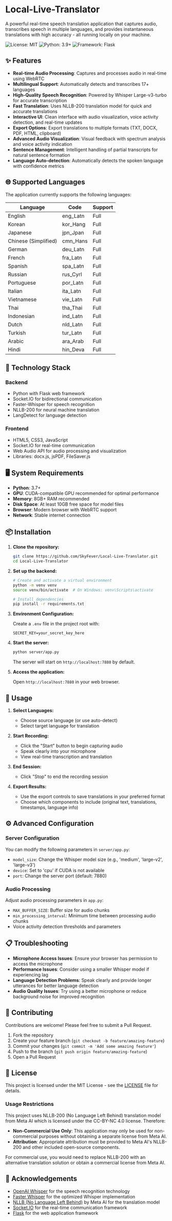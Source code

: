 # Local-Live-Translator

A powerful real-time speech translation application that captures audio, transcribes speech in multiple languages, and provides instantaneous translations with high accuracy - all running locally on your machine.

![License: MIT](https://img.shields.io/badge/License-MIT-blue.svg)
![Python: 3.9+](https://img.shields.io/badge/Python-3.9+-blue.svg)
![Framework: Flask](https://img.shields.io/badge/Framework-Flask-green.svg)

## ✨ Features

- **Real-time Audio Processing**: Captures and processes audio in real-time using WebRTC
- **Multilingual Support**: Automatically detects and transcribes 17+ languages
- **High-Quality Speech Recognition**: Powered by Whisper Large-v3-turbo for accurate transcription
- **Fast Translation**: Uses NLLB-200 translation model for quick and accurate translations
- **Interactive UI**: Clean interface with audio visualization, voice activity detection, and real-time updates
- **Export Options**: Export translations to multiple formats (TXT, DOCX, PDF, HTML, clipboard)
- **Advanced Audio Visualization**: Visual feedback with spectrum analysis and voice activity indication
- **Sentence Management**: Intelligent handling of partial transcripts for natural sentence formation
- **Language Auto-detection**: Automatically detects the spoken language with confidence metrics

## 🌐 Supported Languages

The application currently supports the following languages:

| Language | Code | Support |
|----------|------|---------|
| English | eng_Latn | Full |
| Korean | kor_Hang | Full |
| Japanese | jpn_Jpan | Full |
| Chinese (Simplified) | cmn_Hans | Full |
| German | deu_Latn | Full |
| French | fra_Latn | Full |
| Spanish | spa_Latn | Full |
| Russian | rus_Cyrl | Full |
| Portuguese | por_Latn | Full |
| Italian | ita_Latn | Full |
| Vietnamese | vie_Latn | Full |
| Thai | tha_Thai | Full |
| Indonesian | ind_Latn | Full |
| Dutch | nld_Latn | Full |
| Turkish | tur_Latn | Full |
| Arabic | ara_Arab | Full |
| Hindi | hin_Deva | Full |

## 🔧 Technology Stack

### Backend
- Python with Flask web framework
- Socket.IO for bidirectional communication
- Faster-Whisper for speech recognition
- NLLB-200 for neural machine translation
- LangDetect for language detection

### Frontend
- HTML5, CSS3, JavaScript
- Socket.IO for real-time communication
- Web Audio API for audio processing and visualization
- Libraries: docx.js, jsPDF, FileSaver.js

## 🖥️ System Requirements

- **Python**: 3.7+
- **GPU**: CUDA-compatible GPU recommended for optimal performance
- **Memory**: 8GB+ RAM recommended
- **Disk Space**: At least 10GB free space for model files
- **Browser**: Modern browser with WebRTC support
- **Network**: Stable internet connection

## 📦 Installation

1. **Clone the repository:**

   ```bash
   git clone https://github.com/SkyFever/Local-Live-Translator.git
   cd Local-Live-Translator
   ```

2. **Set up the backend:**

   ```bash
   # Create and activate a virtual environment
   python -m venv venv
   source venv/bin/activate  # On Windows: venv\Scripts\activate

   # Install dependencies
   pip install -r requirements.txt
   ```

3. **Environment Configuration:**

   Create a `.env` file in the project root with:

   ```
   SECRET_KEY=your_secret_key_here
   ```

4. **Start the server:**

   ```bash
   python server/app.py
   ```

   The server will start on `http://localhost:7880` by default.

5. **Access the application:**

   Open `http://localhost:7880` in your web browser.

## 📱 Usage

1. **Select Languages:**
   - Choose source language (or use auto-detect)
   - Select target language for translation

2. **Start Recording:**
   - Click the "Start" button to begin capturing audio
   - Speak clearly into your microphone
   - View real-time transcription and translation

3. **End Session:**
   - Click "Stop" to end the recording session

4. **Export Results:**
   - Use the export controls to save translations in your preferred format
   - Choose which components to include (original text, translations, timestamps, language info)

## ⚙️ Advanced Configuration

### Server Configuration

You can modify the following parameters in `server/app.py`:

- `model_size`: Change the Whisper model size (e.g., 'medium', 'large-v2', 'large-v3')
- `device`: Set to 'cpu' if CUDA is not available
- `port`: Change the server port (default: 7880)

### Audio Processing

Adjust audio processing parameters in `app.py`:

- `MAX_BUFFER_SIZE`: Buffer size for audio chunks
- `min_processing_interval`: Minimum time between processing audio chunks
- Voice activity detection thresholds and parameters

## 📋 Troubleshooting

- **Microphone Access Issues**: Ensure your browser has permission to access the microphone
- **Performance Issues**: Consider using a smaller Whisper model if experiencing lag
- **Language Detection Problems**: Speak clearly and provide longer utterances for better language detection
- **Audio Quality Issues**: Try using a better microphone or reduce background noise for improved recognition

## 🤝 Contributing

Contributions are welcome! Please feel free to submit a Pull Request.

1. Fork the repository
2. Create your feature branch (`git checkout -b feature/amazing-feature`)
3. Commit your changes (`git commit -m 'Add some amazing feature'`)
4. Push to the branch (`git push origin feature/amazing-feature`)
5. Open a Pull Request

## 📄 License

This project is licensed under the MIT License - see the [LICENSE](LICENSE.md) file for details.

### Usage Restrictions

This project uses NLLB-200 (No Language Left Behind) translation model from Meta AI which is licensed under the CC-BY-NC 4.0 license. Therefore:

- **Non-Commercial Use Only**: This application may only be used for non-commercial purposes without obtaining a separate license from Meta AI.
- **Attribution**: Appropriate attribution must be provided to Meta AI's NLLB-200 and other included open-source components.

For commercial use, you would need to replace NLLB-200 with an alternative translation solution or obtain a commercial license from Meta AI.

## 🙏 Acknowledgements

- [OpenAI Whisper](https://github.com/openai/whisper) for the speech recognition technology
- [Faster Whisper](https://github.com/guillaumekln/faster-whisper) for the optimized Whisper implementation
- [NLLB (No Language Left Behind)](https://github.com/facebookresearch/fairseq/tree/nllb) by Meta AI for the translation model
- [Socket.IO](https://socket.io/) for the real-time communication framework
- [Flask](https://flask.palletsprojects.com/) for the web application framework
